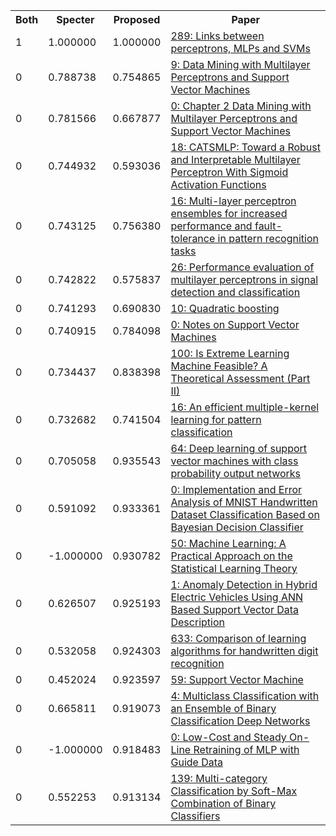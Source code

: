 <html><table><tr>
<th>Both</th>
<th>Specter</th>
<th>Proposed</th>
<th>Paper</th>
</tr>
<tr>
<td>1</td>
<td>1.000000</td>
<td>1.000000</td>
<td><a href="https://www.semanticscholar.org/paper/e7e57eacd4b61e684c69703d58255382f78cd7c1">289: Links between perceptrons, MLPs and SVMs</a></td>
</tr>
<tr>
<td>0</td>
<td>0.788738</td>
<td>0.754865</td>
<td><a href="https://www.semanticscholar.org/paper/138d0ccfcd2d2ce14b8eec678e7dc9feb4b03af0">9: Data Mining with Multilayer Perceptrons and Support Vector Machines</a></td>
</tr>
<tr>
<td>0</td>
<td>0.781566</td>
<td>0.667877</td>
<td><a href="https://www.semanticscholar.org/paper/9746734edafd806ffff0ac346244e5376f74dfe2">0: Chapter 2 Data Mining with Multilayer Perceptrons and Support Vector Machines</a></td>
</tr>
<tr>
<td>0</td>
<td>0.744932</td>
<td>0.593036</td>
<td><a href="https://www.semanticscholar.org/paper/d98211d5df89d6f156c8441fe761ad6bda42ddbd">18: CATSMLP: Toward a Robust and Interpretable Multilayer Perceptron With Sigmoid Activation Functions</a></td>
</tr>
<tr>
<td>0</td>
<td>0.743125</td>
<td>0.756380</td>
<td><a href="https://www.semanticscholar.org/paper/59a7e071d05203d6666f190e0527a26fbd307b18">16: Multi-layer perceptron ensembles for increased performance and fault-tolerance in pattern recognition tasks</a></td>
</tr>
<tr>
<td>0</td>
<td>0.742822</td>
<td>0.575837</td>
<td><a href="https://www.semanticscholar.org/paper/80b7e1a540776f756557982a0e732b81be5f2fb6">26: Performance evaluation of multilayer perceptrons in signal detection and classification</a></td>
</tr>
<tr>
<td>0</td>
<td>0.741293</td>
<td>0.690830</td>
<td><a href="https://www.semanticscholar.org/paper/6eef2766bab046f6a603c90ad7dcc76304e571e0">10: Quadratic boosting</a></td>
</tr>
<tr>
<td>0</td>
<td>0.740915</td>
<td>0.784098</td>
<td><a href="https://www.semanticscholar.org/paper/f79a3c9da12757252f9c4681aff6da8d992b4022">0: Notes on Support Vector Machines</a></td>
</tr>
<tr>
<td>0</td>
<td>0.734437</td>
<td>0.838398</td>
<td><a href="https://www.semanticscholar.org/paper/10e9936c02bd79a0df49df329d6ae04042ad684a">100: Is Extreme Learning Machine Feasible? A Theoretical Assessment (Part II)</a></td>
</tr>
<tr>
<td>0</td>
<td>0.732682</td>
<td>0.741504</td>
<td><a href="https://www.semanticscholar.org/paper/39582ae1ec7b247a155cbd98a1e9233e4b941a09">16: An efficient multiple-kernel learning for pattern classification</a></td>
</tr>
<tr>
<td>0</td>
<td>0.705058</td>
<td>0.935543</td>
<td><a href="https://www.semanticscholar.org/paper/8d6b0b2ec63734082e2b4de6087d5b3f8811c709">64: Deep learning of support vector machines with class probability output networks</a></td>
</tr>
<tr>
<td>0</td>
<td>0.591092</td>
<td>0.933361</td>
<td><a href="https://www.semanticscholar.org/paper/23ecd3c881ac41dcc3d131c1669e3a8a6d509cf8">0: Implementation and Error Analysis of MNIST Handwritten Dataset Classification Based on Bayesian Decision Classifier</a></td>
</tr>
<tr>
<td>0</td>
<td>-1.000000</td>
<td>0.930782</td>
<td><a href="https://www.semanticscholar.org/paper/3cd5baddc55294a52284e805ef3baf04259a1cc3">50: Machine Learning: A Practical Approach on the Statistical Learning Theory</a></td>
</tr>
<tr>
<td>0</td>
<td>0.626507</td>
<td>0.925193</td>
<td><a href="https://www.semanticscholar.org/paper/894afd3c72714822ad0bf292de51521fa99e61fb">1: Anomaly Detection in Hybrid Electric Vehicles Using ANN Based Support Vector Data Description</a></td>
</tr>
<tr>
<td>0</td>
<td>0.532058</td>
<td>0.924303</td>
<td><a href="https://www.semanticscholar.org/paper/d50dce749321301f0104689f2dc582303a83be65">633: Comparison of learning algorithms for handwritten digit recognition</a></td>
</tr>
<tr>
<td>0</td>
<td>0.452024</td>
<td>0.923597</td>
<td><a href="https://www.semanticscholar.org/paper/b5c35aff6ff3d76b67adbe6964c9751f4592db30">59: Support Vector Machine</a></td>
</tr>
<tr>
<td>0</td>
<td>0.665811</td>
<td>0.919073</td>
<td><a href="https://www.semanticscholar.org/paper/25f172a8317670d0239c2622f7337b43c9b7de07">4: Multiclass Classification with an Ensemble of Binary Classification Deep Networks</a></td>
</tr>
<tr>
<td>0</td>
<td>-1.000000</td>
<td>0.918483</td>
<td><a href="https://www.semanticscholar.org/paper/230a63116e62b1ae7994773c54dd55fbd3673368">0: Low-Cost and Steady On-Line Retraining of MLP with Guide Data</a></td>
</tr>
<tr>
<td>0</td>
<td>0.552253</td>
<td>0.913134</td>
<td><a href="https://www.semanticscholar.org/paper/48f95f22d370fa20195d0ba8870b77863a16554a">139: Multi-category Classification by Soft-Max Combination of Binary Classifiers</a></td>
</tr>
</table></html>
